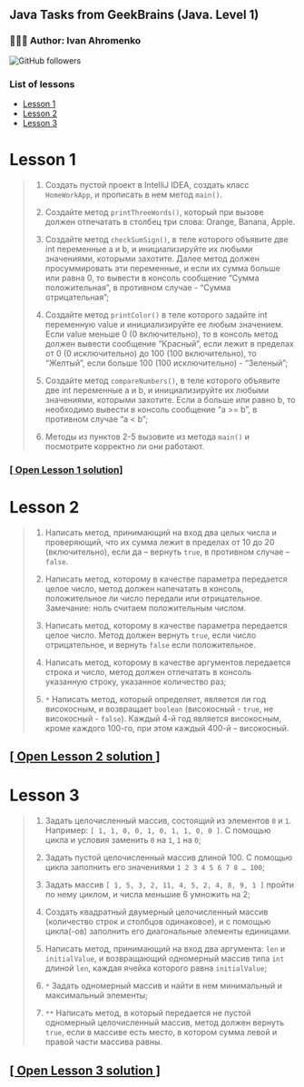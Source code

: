 ## Java Tasks from GeekBrains (Java. Level 1)
### 👨🏽‍💻 Author: Ivan Ahromenko
![GitHub followers](https://img.shields.io/github/followers/ahrom?style=social)
### List of lessons
* [Lesson 1](#lesson-1)
* [Lesson 2](#lesson-2)
* [Lesson 3](#lesson-3)

# Lesson 1
>1. Создать пустой проект в IntelliJ IDEA, создать класс `HomeWorkApp`, и прописать в нем метод `main()`.
>
>2. Создайте метод `printThreeWords()`, который при вызове должен отпечатать в столбец три слова: Orange, Banana, Apple.
>
>3. Создайте метод `checkSumSign()`, в теле которого объявите две int переменные a и b, и инициализируйте их любыми значениями, которыми захотите. Далее метод должен просуммировать эти переменные, и если их сумма больше или равна 0, то вывести в консоль сообщение “Сумма положительная”, в противном случае - “Сумма отрицательная”;
>
>4. Создайте метод `printColor()` в теле которого задайте int переменную value и инициализируйте ее любым значением. Если value меньше 0 (0 включительно), то в консоль метод должен вывести сообщение “Красный”, если лежит в пределах от 0 (0 исключительно) до 100 (100 включительно), то “Желтый”, если больше 100 (100 исключительно) - “Зеленый”;
>
>5. Создайте метод `compareNumbers()`, в теле которого объявите две int переменные a и b, и инициализируйте их любыми значениями, которыми захотите. Если a больше или равно b, то необходимо вывести в консоль сообщение “a >= b”, в противном случае “a < b”;
>
>6. Методы из пунктов 2-5 вызовите из метода `main()` и посмотрите корректно ли они работают.

### [[ Open Lesson 1 solution]](https://github.com/ahrom/java-hw-tasks/blob/main/Lesson1.java)

# Lesson 2
>1. Написать метод, принимающий на вход два целых числа и проверяющий, что их сумма лежит в пределах от 10 до 20 (включительно), если да – вернуть `true`, в противном случае – `false`.
>
>2. Написать метод, которому в качестве параметра передается целое число, метод должен напечатать в консоль, положительное ли число передали или отрицательное. Замечание: ноль считаем положительным числом.
>
>3. Написать метод, которому в качестве параметра передается целое число. Метод должен вернуть `true`, если число отрицательное, и вернуть `false` если положительное.
>
>4. Написать метод, которому в качестве аргументов передается строка и число, метод должен отпечатать в консоль указанную строку, указанное количество раз;
>
>5. `*` Написать метод, который определяет, является ли год високосным, и возвращает `boolean` (високосный - `true`, не високосный - `false`). Каждый 4-й год является високосным, кроме каждого 100-го, при этом каждый 400-й – високосный.

## [[ Open Lesson 2 solution ]](https://github.com/ahrom/java-hw-tasks/blob/main/Lesson2.java)

# Lesson 3
>1. Задать целочисленный массив, состоящий из элементов `0` и `1`. Например: `[ 1, 1, 0, 0, 1, 0, 1, 1, 0, 0 ]`. С помощью цикла и условия заменить `0` на `1`, `1` на `0`;
>
>2. Задать пустой целочисленный массив длиной 100. С помощью цикла заполнить его значениями `1 2 3 4 5 6 7 8 … 100`;
>
>3. Задать массив `[ 1, 5, 3, 2, 11, 4, 5, 2, 4, 8, 9, 1 ]` пройти по нему циклом, и числа меньшие 6 умножить на 2;
>
>4. Создать квадратный двумерный целочисленный массив (количество строк и столбцов одинаковое), и с помощью цикла(-ов) заполнить его диагональные элементы единицами.
>
>5. Написать метод, принимающий на вход два аргумента: `len` и `initialValue`, и возвращающий одномерный массив типа `int` длиной `len`, каждая ячейка которого равна `initialValue`;
>
>6. `*` Задать одномерный массив и найти в нем минимальный и максимальный элементы;
>
>7. `**` Написать метод, в который передается не пустой одномерный целочисленный массив, метод должен вернуть `true`, если в массиве есть место, в котором сумма левой и правой части массива равны.
## [[ Open Lesson 3 solution ]](https://github.com/ahrom/java-hw-tasks/blob/main/Lesson3.java)

